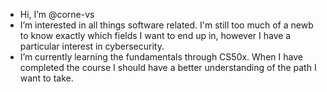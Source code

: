 - Hi, I’m @corne-vs
- I’m interested in all things software related. I'm still too much of a newb to know exactly which fields I want to end up in, however I have a particular interest in cybersecurity.
- I’m currently learning the fundamentals through CS50x. When I have completed the course I should have a better understanding of the path I want to take.

<!---
corne-vs/corne-vs is a ✨ special ✨ repository because its `README.md` (this file) appears on your GitHub profile.
You can click the Preview link to take a look at your changes.
--->
